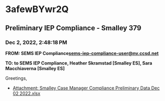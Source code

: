 # 3afewBYwr2Q
## Preliminary IEP Compliance - Smalley 379
### Dec 2, 2022, 2:48:18 PM
**FROM: SEMS IEP Compliance<sems-iep-compliance-user@nv.ccsd.net>**

**TO: to SEMS IEP Compliance, Heather Skramstad [Smalley ES], Sara Macchiaverna [Smalley ES]**


Greetings, 





* [Attachment: Smalley Case Manager Compliance Preliminary Data Dec 02 2022.xlsx](3afewBYwr2Q-attachment-1.xlsx)
